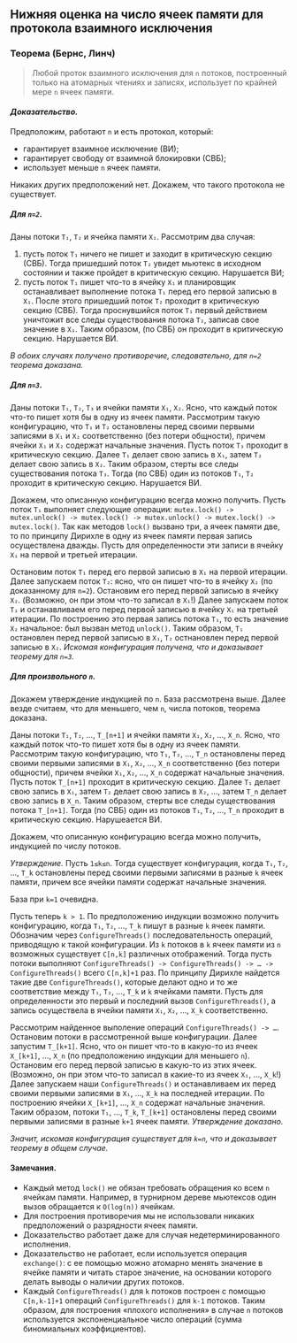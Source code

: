 ## Нижняя оценка на число ячеек памяти для протокола взаимного исключения

### Теорема (Бернс, Линч)

> Любой проток взаимного исключения для `n` потоков, построенный только на атомарных чтениях и записях, использует по крайней мере `n` ячеек памяти.

#### _Доказательство._

Предположим, работают `n` и есть протокол, который:
* гарантирует взаимное исключение (ВИ);
* гарантирует свободу от взаимной блокировки (СВБ);
* использует меньше `n` ячеек памяти.

Никаких других предположений нет. Докажем, что такого протокола не существует.

##### Для `n=2`.

Даны потоки `T₁`, `T₂` и ячейка памяти `X₁`. Рассмотрим два случая:
1. пусть поток `T₁` ничего не пишет и заходит в критическую секцию (СВБ). Тогда пришедший поток `T₂` увидет мьютекс в исходном состоянии и также пройдет в критическую секцию. Нарушается ВИ;
1. пусть поток `T₁` пишет что-то в ячейку `X₁` и планировщик останавливает выполнение потока `T₁` перед его первой записью в `X₁`. После этого пришедший поток `T₂` проходит в критическую секцию (СВБ). Тогда проснувшийся поток `T₁` первый действием уничтожит все следы существования потока `T₂`, записав свое значение в `X₁`. Таким образом, (по СВБ) он проходит в критическую секцию. Нарушается ВИ.

_В обоих случаях получено противоречие, следовательно, для `n=2` теорема доказана._

##### Для `n=3`.

Даны потоки `T₁`, `T₂`, `T₃` и ячейки памяти `X₁`, `X₂`. Ясно, что каждый поток что-то пишет хотя бы в одну из ячеек памяти. Рассмотрим такую конфигурацию, что `T₁` и `T₂` остановлены перед своими первыми записями в `X₁` и `X₂` соответственно (без потери общности), причем ячейки `X₁` и `X₂` содержат начальные значения. Пусть поток `T₃` проходит в критическую секцию. Далее `T₁` делает свою запись в `X₁`, затем `T₂` делает свою запись в `X₂`. Таким образом, стерты все следы существования потока `T₃`. Тогда (по СВБ) один из потоков `T₁`, `T₂` проходит в критическую секцию. Нарушается ВИ.

Докажем, что описанную конфигурацию всегда можно получить. Пусть поток `T₁` выполняет следующие операции: `mutex.lock() -> mutex.unlock() -> mutex.lock() -> mutex.unlock() -> mutex.lock() -> mutex.lock()`. Так как методов `lock()` вызвано три, а ячеек памяти две, то по принципу Дирихле в одну из ячеек памяти первая запись осуществлена дважды. Пусть для определенности эти записи в ячейку `X₁` на первой и третьей итерации.

Остановим поток `T₁` перед его первой записью в `X₁` на первой итерации. Далее запускаем поток `T₂`: ясно, что он пишет что-то в ячейку `X₂` (по доказанному для `n=2`). Остановим его перед первой записью в ячейку `X₂`. (Возможно, он при этом что-то записал в `X₁`!) Далее запускаем поток `T₁` и останавливаем его перед первой записью в ячейку `X₁` на третьей итерации. По построению это первая запись потока `T₁`, то есть значение `X₂` начальное: был вызван метод `unlock()`. Таким образом, `T₁` остановлен перед первой записью в `X₁`, `T₂` остнановлен перед первой записью в `X₂`. _Искомая конфигурация получена, что и доказывает теорему для `n=3`._

##### Для произвольного `n`.

Докажем утверждение индукцией по `n`. База рассмотрена выше. Далее везде считаем, что для меньшего, чем `n`, числа потоков, теорема доказана.

Даны потоки `T₁`, `T₂`, …, `T_[n+1]` и ячейки памяти `X₁`, `X₂`, …, `X_n`. Ясно, что каждый поток что-то пишет хотя бы в одну из ячеек памяти. Рассмотрим такую конфигурацию, что `T₁`, `T₂`, …, `T_n` остановлены перед своими первыми записями в `X₁`, `X₂`, …, `X_n` соответственно (без потери общности), причем ячейки `X₁`, `X₂`, …, `X_n` содержат начальные значения. Пусть поток `T_[n+1]` проходит в критическую секцию. Далее `T₁` делает свою запись в `X₁`, затем `T₂` делает свою запись в `X₂`, …, затем `T_n` делает свою запись в `X_n`. Таким образом, стерты все следы существования потока `T_[n+1]`. Тогда (по СВБ) один из потоков `T₁`, `T₂`, …, `T_n` проходит в критическую секцию. Нарушеается ВИ.

Докажем, что описанную конфигурацию всегда можно получить, индукцией по числу потоков.

_Утверждение._ Пусть `1≤k≤n`.  Тогда существует конфигурация, когда `T₁`, `T₂`, …, `T_k` остановлены перед своими первыми записями в разные `k` ячеек памяти, причем все ячейки памяти содержат начальные значения.

База при `k=1` очевидна.


Пусть теперь `k > 1`. По предположению индукции возможно получить конфигурацию, когда `T₁`, `T₂`, …, `T_k` пишут в разные `k` ячеек памяти. Обозначим через `ConfigureThreads()` последовательность операций, приводящую к такой конфигурации. Из `k` потоков в `k` ячеек памяти из `n` возможных существует `C[n,k]` различных отображений. Тогда пусть потоки выполняют `ConfigureThreads() -> ConfigureThreads() -> … -> ConfigureThreads()` всего `C[n,k]+1` раз. По принципу Дирихле найдется такие две `ConfigureThreads()`, которые делают одно и то же соответствие между `T₁`, `T₂`, …, `T_k` и `k` ячейками памяти. Пусть для определенности это первый и последний вызов `ConfigureThreads()`, а запись осуществела в ячейки памяти `X₁`, `X₂`, …, `X_k` соответственно.

Рассмотрим найденное выполение операций `ConfigureThreads() -> …`. Остановим потоки в рассмотренной выше конфигурации. Далее запустим `T_[k+1]`. Ясно, что он пишет что-то в какую-то из ячеек `X_[k+1]`, …, `X_n` (по предположению индукции для меньшего `n`). Остановим его перед первой записью в какую-то из этих ячеек. (Возможно, он при этом что-то записал в какие-то из ячеек `X₁`, …, `X_k`!) Далее запускаем наши `ConfigureThreads()` и останавливаем их перед своими первыми записями в `X₁`, …, `X_k` на последней итерации. По построению ячейки `X_[k+1]`, …, `X_n` содержат начальные значения. Таким образом, потоки `T₁`, …, `T_k`, `T_[k+1]` остановлены перед своими первыми записями в разные `k+1` ячеек памяти. _Утверждение доказано._

_Значит, искомая конфигурация существует для `k=n`, что и доказывает теорему в общем случае._

#### Замечания.

* Каждый метод `lock()` не обязан требовать обращения ко всем `n` ячейкам памяти. Например, в турнирном дереве мьютексов один вызов обращается к `O(log(n))` ячейкам.
* Для построения противоречия мы не использовали никаких предположений о разрядности ячеек памяти.
* Доказательство работает даже для случая недетерминированного исполнения.
* Доказательство не работает, если используется операция `exchange()`: с ее помощью можно атомарно менять значение в ячейке памяти и читать старое значение, на основании которого делать выводы о наличии других потоков.
* Каждый `ConfigureThreads()` для `k` потоков построен с помощью `C[n,k-1]+1` операций `ConfigureThreads()` для `k-1` потоков. Таким образом, для построения «плохого исполнения» в случае `n` потоков используется экспоненциальное число операций (сумма биномиальных коэффициентов).
